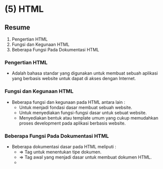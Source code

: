 # (5) HTML

## Resume
1. Pengertian HTML
2. Fungsi dan Kegunaan HTML
3. Beberapa Fungsi Pada Dokumentasi HTML

### Pengertian HTML
* Adalah bahasa standar yang digunakan untuk membuat sebuah aplikasi yang berbasis website untuk dapat di akses dengan Internet.

### Fungsi dan Kegunaan HTML
* Beberapa fungsi dan kegunaan pada HTML antara lain :
  + Untuk menjadi fondasi dasar membuat sebuah website.
  + Untuk menyediakan fungsi-fungsi dasar untuk sebuat website.
  + Menyediakan bentuk atau template umum yang cukup memudahkan proses development pada aplikasi berbasis website.

### Beberapa Fungsi Pada Dokumentasi HTML
* Beberapa dokumentasi dasar pada HTML meliputi :
  + <!DOCTYPE>        => Tag untuk menentukan tipe dokumen.
  + <html>	          => Tag awal yang menjadi dasar untuk membuat dokumen HTML.
  + <title>           => Tag untuk menuliskan title pada halaman website.
  + <head>            => Tag untuk memberikan utilitas tambahan untuk keperluan website.
  + <body>	          => Adalah tag utama, merupakan isi dari website.
  + <h1> sampai <h6>  => Tag untuk membuat teks heading.
  + <p>               => Tag untuk membuat teks paragraf.
  + <br>              => Tag untuk membuat baris baru.
  + <hr>              => Tag untuk membuat garis horizontal.
  + <!--...-->        => Tag untuk membuat komentar.
  + <ul>              => Tag untuk membuat daftar dengan simbol.
  + <ol>              => Tag untuk membuat daftar dengan angka.
  + <li>              => Tag untuk membuat item pada daftar tag <ul> atau <ol>.
  + <a>               => Tag untuk membuat _Hyperlink_  yang dapat berpindah halaman URL website.
  + <form>            => Tag untuk membuat sebuah form yang dapat digunakan untuk penginputan pengguna pada website.
  + <label>           => Tag untuk memberikan teks label pada sebuah tag <input>.
  + <input>           => Tag untuk membuat sebuah kontrol input.
  + <div> & <span>    => Tag untuk mengelompokkan/membungkus beberapa elemen menjadi satu.
  + <select>          => Tag untuk membuat input daftar.
  + <option>          => Tag untuk membuat item pada input daftar tag <select>.
  + <textarea>        => Tag untuk membuat sebuah kontrol input yang memiliki _Multi Baris_.
  + <button>          => Tag untuk membuat sebuah tombol.

## Task
1. Buatlah sebuah file dengan nama index.html dan pada halaman tersebut memuat kontent berikut. Pada text Form Sign Up, buatlah menjadi sebuah link text sehingga ketika di klik akan mengarah user ke halaman form.html!
2. Buatlah sebuah file dengan nama form.html dengan desain berikut. Ketika form di submit dengan mengklik tombol Submit maka akan mengarah user ke halaman welcome.html!
3. Buatlah sebuah file dengan nama welcome.html dengan desain seperti berikut!

[index.html](https://github.com/fauzanfadly/VueJS_Fauzan-Fadly/blob/bb9a44f99f7641cd77b4895435c43caa8488747a/2_Version%20Control%20and%20Branch%20Manajement%20(Git)/praktikum/link%20untuk%20github.md)
[form.html](https://github.com/fauzanfadly/VueJS_Fauzan-Fadly/blob/bb9a44f99f7641cd77b4895435c43caa8488747a/2_Version%20Control%20and%20Branch%20Manajement%20(Git)/praktikum/link%20untuk%20github.md)
[welcome.html](https://github.com/fauzanfadly/VueJS_Fauzan-Fadly/blob/bb9a44f99f7641cd77b4895435c43caa8488747a/2_Version%20Control%20and%20Branch%20Manajement%20(Git)/praktikum/link%20untuk%20github.md)

output :

![Output index.html](https://img.freepik.com/free-vector/landing-page-with-laptop_52683-28586.jpg?t=st=1645596016~exp=1645596616~hmac=ed0cf866e413db83f4a263efe8ed8a130dddc1dc22aa81214c8525993cdf9965&w=740)
![Output form.html](https://img.freepik.com/free-vector/landing-page-with-laptop_52683-28586.jpg?t=st=1645596016~exp=1645596616~hmac=ed0cf866e413db83f4a263efe8ed8a130dddc1dc22aa81214c8525993cdf9965&w=740)
![Output welcome.html](https://img.freepik.com/free-vector/landing-page-with-laptop_52683-28586.jpg?t=st=1645596016~exp=1645596616~hmac=ed0cf866e413db83f4a263efe8ed8a130dddc1dc22aa81214c8525993cdf9965&w=740)
